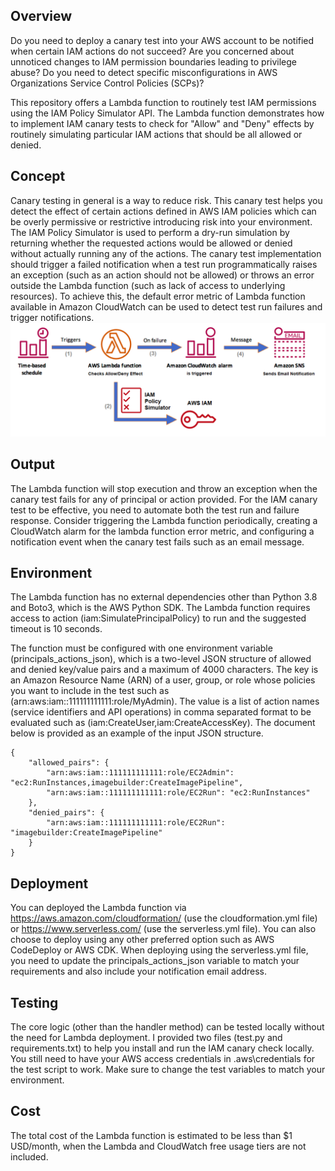 ## Overview
Do you need to deploy a canary test into your AWS account to be notified when certain IAM actions do not succeed? Are you concerned about unnoticed changes to IAM permission boundaries leading to privilege abuse? Do you need to detect specific misconfigurations in AWS Organizations Service Control Policies (SCPs)?<br/>

This repository offers a Lambda function to routinely test IAM permissions using the IAM Policy Simulator API. The Lambda function demonstrates how to implement IAM canary tests to check for "Allow" and "Deny" effects by routinely simulating particular IAM actions that should be all allowed or denied.<br/> 

## Concept
Canary testing in general is a way to reduce risk. This canary test helps you detect the effect of certain actions defined in AWS IAM policies which can be overly permissive or restrictive introducing risk into your environment. The IAM Policy Simulator is used to perform a dry-run simulation by returning whether the requested actions would be allowed or denied without actually running any of the actions. The canary test implementation should trigger a failed notification when a test run programmatically raises an exception (such as an action should not be allowed) or throws an error outside the Lambda function (such as lack of access to underlying resources). To achieve this, the default error metric of Lambda function available in Amazon CloudWatch can be used to detect test run failures and trigger notifications.
![Screenshot](Overview.png)

## Output
The Lambda function will stop execution and throw an exception when the canary test fails for any of principal or action provided. For the IAM canary test to be effective, you need to automate both the test run and failure response. Consider triggering the Lambda function periodically, creating a CloudWatch alarm for the lambda function error metric, and configuring a notification event when the canary test fails such as an email message. <br/>

## Environment
The Lambda function has no external dependencies other than Python 3.8 and Boto3, which is the AWS Python SDK. The Lambda function requires access to action (iam:SimulatePrincipalPolicy) to run and the suggested timeout is 10 seconds.<br/>

The function must be configured with one environment variable (principals_actions_json), which is a two-level JSON structure of allowed and denied key/value pairs and a maximum of 4000 characters. The key is an Amazon Resource Name (ARN) of a user, group, or role whose policies you want to include in the test such as (arn:aws:iam::111111111111:role/MyAdmin). The value is a list of action names (service identifiers and API operations) in comma separated format to be evaluated such as (iam:CreateUser,iam:CreateAccessKey). The document below is provided as an example of the input JSON structure.
```
{
    "allowed_pairs": {
        "arn:aws:iam::111111111111:role/EC2Admin": "ec2:RunInstances,imagebuilder:CreateImagePipeline",
        "arn:aws:iam::111111111111:role/EC2Run": "ec2:RunInstances"
    },
    "denied_pairs": {
        "arn:aws:iam::111111111111:role/EC2Run": "imagebuilder:CreateImagePipeline"
    }
}
```
## Deployment
You can deployed the Lambda function via https://aws.amazon.com/cloudformation/ (use the cloudformation.yml file) or https://www.serverless.com/ (use the serverless.yml file). You can also choose to deploy using any other preferred option such as AWS CodeDeploy or AWS CDK. When deploying using the serverless.yml file, you need to update the principals_actions_json variable to match your requirements and also include your notification email address.<br/>

## Testing
The core logic (other than the handler method) can be tested locally without the need for Lambda deployment. I provided two files (test.py and requirements.txt) to help you install and run the IAM canary check locally. You still need to have your AWS access credentials in .aws\credentials for the test script to work. Make sure to change the test variables to match your environment. <br/>

## Cost
The total cost of the Lambda function is estimated to be less than $1 USD/month, when the Lambda and CloudWatch free usage tiers are not included.
